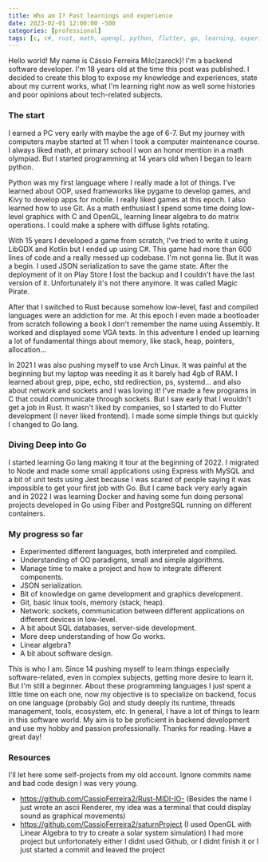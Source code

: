 ```yaml
---
title: Who am I? Past learnings and experience
date: 2023-02-01 12:00:00 -500
categories: [professional]
tags: [c, c#, rust, math, opengl, python, flutter, go, learning, experience]
---
```


Hello world! My name is Cássio Ferreira Milc(zareck)! I'm a backend software developer. I'm 18 years old at the time this post was published. I decided to create this blog to expose my knowledge and experiences, state about my current works, what I'm learning right now as well some histories and poor opinions about tech-related subjects.

### The start
I earned a PC very early with maybe the age of 6-7. But my journey with computers maybe started at 11 when I took a computer maintenance course. I always liked math, at primary school I won an honor mention in a math olympiad. But I started programming at 14 years old when I began to learn python.

Python was my first language where I really made a lot of things. I've learned about OOP, used frameworks like pygame to develop games, and Kivy to develop apps for mobile. I really liked games at this epoch. I also learned how to use Git. As a math enthusiast I spend some time doing low-level graphics with C and OpenGL, learning linear algebra to do matrix operations. I could make a sphere with diffuse lights rotating.

With 15 years I developed a game from scratch, I've tried to write it using LibGDX and Kotlin but I ended up using C#. This game had more than 600 lines of code and a really messed up codebase. I'm not gonna lie. But it was a begin. I used JSON serialization to save the game state. After the deployment of it on Play Store I lost the backup and I couldn't have the last version of it. Unfortunately it's not there anymore. It was called Magic Pirate.

After that I switched to Rust because somehow low-level, fast and compiled languages were an addiction for me. At this epoch I even made a bootloader from scratch following a book I don't remember the name using Assembly. It worked and displayed some VGA texts. In this adventure I ended up learning a lot of fundamental things about memory, like stack, heap, pointers, allocation...

In 2021 I was also pushing myself to use Arch Linux. It was painful at the beginning but my laptop was needing it as it barely had 4gb of RAM. I learned about grep, pipe, echo, std redirection, ps, systemd... and also about network and sockets and I was loving it! I've made a few programs in C that could communicate through sockets. But I saw early that I wouldn't get a job in Rust. It wasn't liked by companies, so I started to do Flutter development (I never liked frontend). I made some simple things but quickly I changed to Go lang.

### Diving Deep into Go
I started learning Go lang making it tour at the beginning of 2022. I migrated to Node and made some small applications using Express with MySQL and a bit of unit tests using Jest because I was scared of people saying it was impossible to get your first job with Go. But I came back very early again and in 2022 I was learning Docker and having some fun doing personal projects developed in Go using Fiber and PostgreSQL running on different containers.

### My progress so far
- Experimented different languages, both interpreted and compiled.
- Understanding of OO paradigms, small and simple algorithms.
- Manage time to make a project and how to integrate different components.
- JSON serialization.
- Bit of knowledge on game development and graphics development.
- Git, basic linux tools, memory (stack, heap).
- Network: sockets, communication between different applications on different devices in low-level.
- A bit about SQL databases, server-side development.
- More deep understanding of how Go works.
- Linear algebra?
- A bit about software design.

This is who I am. Since 14 pushing myself to learn things especially software-related, even in complex subjects, getting more desire to learn it. But I'm still a beginner. About these programming languages I just spent a little time on each one, now my objective is to specialize on backend, focus on one language (probably Go) and study deeply its runtime, threads management, tools, ecosystem, etc. In general, I have a lot of things to learn in this software world. My aim is to be proficient in backend development and use my hobby and passion professionally. Thanks for reading. Have a great day!

### Resources
I'll let here some self-projects from my old account. Ignore commits name and bad code design I was very young.
- https://github.com/CassioFerreira2/Rust-MIDI-IO- (Besides the name I just wrote an ascii Renderer, my idea was a terminal that could display sound as graphical movements)
- https://github.com/CassioFerreira2/saturnProject (I used OpenGL with Linear Algebra to try to create a solar system simulation)
I had more project but unfortonately either I didnt used Github, or I didnt finish it or I just started a commit and leaved the project 


